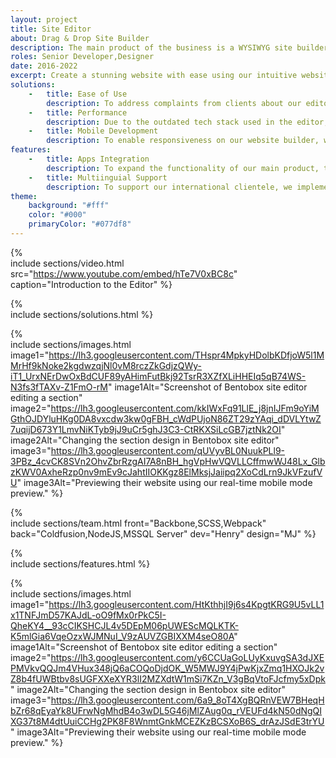 ```yaml
---
layout: project
title: Site Editor
about: Drag & Drop Site Builder
description: The main product of the business is a WYSIWYG site builder that allows users to add elements to their site page and adjust the element settings or styling without any prior coding knowledge.
roles: Senior Developer,Designer
date: 2016-2022
excerpt: Create a stunning website with ease using our intuitive website builder that guarantees top-notch performance and SEO optimization.
solutions:
    -   title: Ease of Use
        description: To address complaints from clients about our editor being too difficult to use, we added alignment guides and rulers, and <a href="/hotpot">updated the UI</a> to focus on core features. These changes significantly improved the user experience and served as inspiration for our new site editor, <a href="/bentobox">Bentobox</a>.
    -   title: Performance
        description: Due to the outdated tech stack used in the editor, performance issues started to arise as our user base grew, and our servers became overloaded. We tackled this problem by optimizing the SQL code, minimizing network requests, and only bootstrapping necessary data. While looking back, I realized that reducing the number of event triggers being fired would have been beneficial, but it would have taken too much time to test.
    -   title: Mobile Development
        description: To enable responsiveness on our website builder, we had to store two sets of data, one for mobile and one for desktop. While storing the data was easy, rendering it posed challenges as different browsers render fonts differently and devices come in different viewport sizes. We had to overcome this through testing and tweaking CSS and other workarounds.
features:
    -   title: Apps Integration
        description: To expand the functionality of our main product, the site editor, we created several side products such as the <a href="/tips-jar">Store Manager</a>, <a href="/caddy">File Manager</a>, Form Manager, and Members Manager. These products were designed to seamlessly integrate with the site editor, enhancing its capabilities and giving it a more complete feature set.
    -   title: Multiinguial Support
        description: To support our international clientele, we implemented multilingual support, which is not a common feature among our competitors. This required a site data migration, but we ensured the process was smooth and that clients could undo the changes if necessary.
theme:
    background: "#fff"
    color: "#000"
    primaryColor: "#077df8"
---
```


{%  
    include sections/video.html
        src="https://www.youtube.com/embed/hTe7V0xBC8c"
        caption="Introduction to the Editor"
%}

{%  
    include sections/solutions.html
%}

{%  
    include sections/images.html
        image1="https://lh3.googleusercontent.com/THspr4MpkyHDolbKDfjoW5l1MMrHf9kNoke2kgdwzqjNl0vM8rczZkGdjzQWy-iT1_UrxNErDwOxBdCUF89yAHimFutBkj92TsrR3XZfXLiHHEIq5qB74WS-N3fs3fTAXv-Z1FmO-rM"
        image1Alt="Screenshot of Bentobox site editor editing a section"
        image2="https://lh3.googleusercontent.com/kkIWxFq91LlE_j8jnIJFm9oYiMGthOJDYluHKg0DA8vxcdw3kw0gFBH_cWdPUjoN86ZT29zYAqi_dDVLYtwZ7uqijD673Y1LmvNiKTyb9jJ9uCr5ghJ3C3-CtRKXSiLcGB7jztNk2OI"
        image2Alt="Changing the section design in Bentobox site editor"
        image3="https://lh3.googleusercontent.com/qUVyvBL0NuukPLl9-3PBz_4cvCK8SVn2OhvZbrRzgAI7A8nBH_hgVpHwVQVLLCffmwWJ48Lx_GlbzKWV0AxheRzp0nv9mEv9cJahtIIOKKgz8ElMksjJaiipq2XoCdLrn9JkVFzufVU"
        image3Alt="Previewing their website using our real-time mobile mode preview."
%}

{%  
    include sections/team.html
        front="Backbone,SCSS,Webpack"
        back="Coldfusion,NodeJS,MSSQL Server"
        dev="Henry"
        design="MJ"
%}

{%  
    include sections/features.html
%}

{%  
    include sections/images.html
        image1="https://lh3.googleusercontent.com/HtKthhjI9j6s4KpgtKRG9U5vLL1x1TNFJmD57KAJdL-oO9fMx0rPkC5I-QheKY4__93cCIKSHCJL4v5DEpM06pUWEScMQLKTK-K5mlGia6VqeOzxWJMNuI_V9zAUVZGBIXXM4seO80A"
        image1Alt="Screenshot of Bentobox site editor editing a section"
        image2="https://lh3.googleusercontent.com/y6CCUaGoLUyKxuvgSA3dJXEPMVkvQQJm4VHux348jQ6aCOQoDjdOK_W5MWJ9Y4jPwKjxZmq1HXOJk2vZ8b4fUWBtbv8sUGFXXeXYR3lI2MZXdtW1mSi7KZn_V3gBqVtoFJcfmy5xDpk"
        image2Alt="Changing the section design in Bentobox site editor"
        image3="https://lh3.googleusercontent.com/6a9_8oT4XgBQRnVEW7BHeqHbZr68qEyaYk8UFrwNgMhdB4o3wDL5G46jMlZAug0q_rVEUFd4kN50dNgQIXG37t8M4dtUuiCCHg2PK8F8WnmtGnkMCEZKzBCSXoB6S_drAzJSdE3trYU"
        image3Alt="Previewing their website using our real-time mobile mode preview."
%}